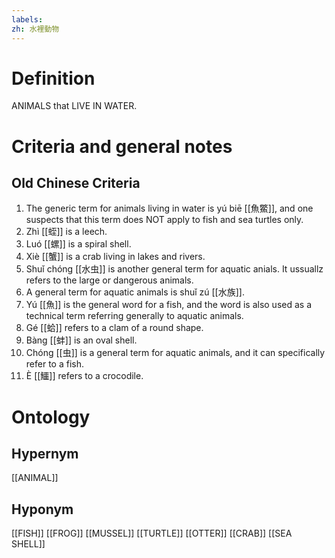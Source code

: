 ```yaml
---
labels: 
zh: 水裡動物
---
```


# Definition
ANIMALS that LIVE IN WATER.
# Criteria and general notes
## Old Chinese Criteria
1. The generic term for animals living in water is yú biē [[魚鱉]], and one suspects that this term does NOT apply to fish and sea turtles only.
2. Zhì [[蛭]] is a leech.
3. Luó [[螺]] is a spiral shell.
4. Xiè [[蟹]] is a crab living in lakes and rivers.
5. Shuǐ chóng [[水虫]] is another general term for aquatic anials. It ussuallz refers to the large or dangerous animals.
6. A general term for aquatic animals is shuǐ zú [[水族]].
7. Yú [[魚]] is the general word for a fish, and the word is also used as a technical term referring generally to aquatic animals.
8. Gé [[蛤]] refers to a clam of a round shape.
9. Bàng [[蚌]] is an oval shell.
10. Chóng [[虫]] is a general term for aquatic animals, and it can specifically refer to a fish.
11. È [[鱷]] refers to a crocodile.
# Ontology

## Hypernym
[[ANIMAL]]
## Hyponym
[[FISH]]
[[FROG]]
[[MUSSEL]]
[[TURTLE]]
[[OTTER]]
[[CRAB]]
[[SEA SHELL]]